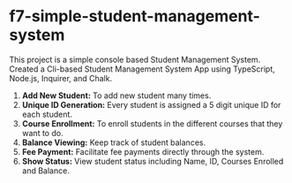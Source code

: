 # f7-simple-student-management-system
This project is a simple console based Student Management System.
Created a Cli-based Student Management System App using TypeScript, Node.js, Inquirer, and Chalk.

1. **Add New Student:** To add new student many times.
2. **Unique ID Generation:** Every student is assigned a 5 digit unique ID for each student.
3. **Course Enrollment:** To enroll students in the different courses that they want to do.
4. **Balance Viewing:** Keep track of student balances.
5. **Fee Payment:** Facilitate fee payments directly through the system.
6. **Show Status:** View student status including Name, ID, Courses Enrolled and Balance.
